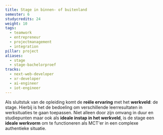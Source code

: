 ```yaml
---
title: Stage in binnen- of buitenland
semester: 6
studycredits: 24
weight: 10
tags:
  - teamwork
  - entrepreneur
  - projectmanagement
  - integration
pillar: project
aliases:
  - stage
  - stage-bachelorproef
tracks:
  - next-web-developer
  - xr-developer
  - ai-engineer
  - iot-engineer
---
```


Als sluitstuk van de opleiding komt de **reële ervaring** met het **werkveld**: de stage. Hierbij is het de bedoeling om verschillende leerresultaten in werksituaties te gaan toepassen. Niet alleen door zijn omvang in duur en studiepunten maar ook als **ideale instap in het werkveld**, is de stage een **ideale werkvorm** om te functioneren als MCT'er in een complexe authentieke situatie.
